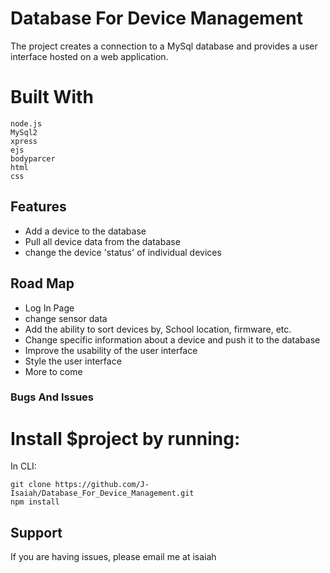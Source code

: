  Database For Device Management
========

The project creates a connection to a MySql database and provides a user interface hosted on a web application.


# Built With
    node.js
    MySql2
    xpress
    ejs
    bodyparcer
    html
    css

Features
--------

- Add a device to the database
- Pull all device data from the database 
- change the device 'status' of individual devices

Road Map
--------
- Log In Page
- change sensor data 
- Add the ability to sort devices by, School location, firmware, etc.
- Change specific information about a device and push it to the database
- Improve the usability of the user interface
- Style the user interface
- More to come

### Bugs And Issues



# Install $project by running:
In CLI:

    git clone https://github.com/J-Isaiah/Database_For_Device_Management.git
    npm install



Support
-------

If you are having issues, please email me at isaiah


